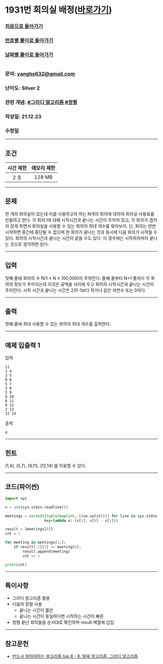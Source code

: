 # 1931번 회의실 배정([바로가기](https://www.acmicpc.net/problem/1931))

### [처음으로 돌아가기](/README.md)
### [번호별 풀이로 돌아가기](README.md)
### [날짜별 풀이로 돌아가기](/Sort%20by%20date.md)
#
### 문의: yanghs632@gmail.com
### 난이도: Silver 2
### 관련 개념: [#그리디 알고리즘](https://www.acmicpc.net/problemset?sort=ac_desc&algo=33) [#정렬](https://www.acmicpc.net/problemset?sort=ac_desc&algo=97)
### 작성일: 21.12.23
### 수정일

---
## 조건
시간 제한|메모리 제한|
:---:|:---:
2 초|128 MB

---
## 문제
한 개의 회의실이 있는데 이를 사용하고자 하는 N개의 회의에 대하여 회의실 사용표를 만들려고 한다. 각 회의 I에 대해 시작시간과 끝나는 시간이 주어져 있고, 각 회의가 겹치지 않게 하면서 회의실을 사용할 수 있는 회의의 최대 개수를 찾아보자. 단, 회의는 한번 시작하면 중간에 중단될 수 없으며 한 회의가 끝나는 것과 동시에 다음 회의가 시작될 수 있다. 회의의 시작시간과 끝나는 시간이 같을 수도 있다. 이 경우에는 시작하자마자 끝나는 것으로 생각하면 된다.

---
## 입력
첫째 줄에 회의의 수 N(1 ≤ N ≤ 100,000)이 주어진다. 둘째 줄부터 N+1 줄까지 각 회의의 정보가 주어지는데 이것은 공백을 사이에 두고 회의의 시작시간과 끝나는 시간이 주어진다. 시작 시간과 끝나는 시간은 231-1보다 작거나 같은 자연수 또는 0이다.

---
## 출력
첫째 줄에 최대 사용할 수 있는 회의의 최대 개수를 출력한다.

---
## 예제 입출력 1
입력
```
11
1 4
3 5
0 6
5 7
3 8
5 9
6 10
8 11
8 12
2 13
12 14
```

출력
```
4
```

---
## 힌트
(1,4), (5,7), (8,11), (12,14) 를 이용할 수 있다.

---
## 코드(파이썬)
```python
import sys

n = int(sys.stdin.readline())

meetings = sorted([tuple(map(int, line.split())) for line in sys.stdin.readlines()],
                  key=lambda x: (x[1], x[0] - x[1]))

result = [meetings[0]]
cnt = 1

for meeting in meetings[1:]:
    if result[-1][1] <= meeting[0]:
        result.append(meeting)
        cnt += 1

print(cnt)

```

---
## 특이사항
- 그리디 알고리즘 활용
- 다음의 정렬 사용
  - 끝나는 시간이 짧은
  - 끝나는 시간이 동일하다면 시작하는 시간이 빠른
- 정렬 끝난 회의들을 순서대로 확인하며 result 배열에 삽입

---
## 참고문헌
- [반드시 알아야하는 알고리즘 top 8 - 6. 탐욕 알고리즘, 그리디 알고리즘](https://gomguard.tistory.com/119)

